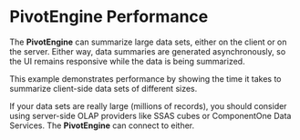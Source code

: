 PivotEngine Performance
=======================

The **PivotEngine** can summarize large data sets, either on the client or on the server.
Either way, data summaries are generated asynchronously, so the UI remains responsive while
the data is being summarized.

This example demonstrates performance by showing the time it takes to summarize client-side
data sets of different sizes.

If your data sets are really large (millions of records), you should consider using 
server-side OLAP providers like SSAS cubes or ComponentOne Data Services.
The **PivotEngine** can connect to either.


